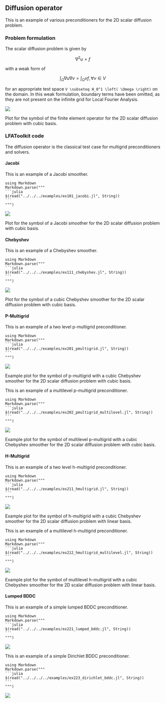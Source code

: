 ## Diffusion operator

This is an example of various preconditioners for the 2D scalar diffusion problem.

### Problem formulation

The scalar diffusion problem is given by

```math
\nabla^2 u = f
```

with a weak form of

```math
\int_\Omega \nabla u \nabla v = \int_\Omega v f, \forall v \in V
```

for an appropriate test space ``V \subseteq H_0^1 \left( \Omega \right)`` on the domain.
In this weak formulation, boundary terms have been omitted, as they are not present on the infinite grid for Local Fourier Analysis.

![](../img/002_diffusion_spectral_radius_3_2d.png)

Plot for the symbol of the finite element operator for the 2D scalar diffusion problem with cubic basis.

### LFAToolkit code

The diffusion operator is the classical test case for multigrid preconditioners and solvers.

#### Jacobi

This is an example of a Jacobi smoother.

````@eval
using Markdown
Markdown.parse("""
```julia
$(read("../../../examples/ex101_jacobi.jl", String))
```
""")
````

![](../img/101_jacobi_spectral_radius_3_2d.png)

Plot for the symbol of a Jacobi smoother for the 2D scalar diffusion problem with cubic basis.

#### Chebyshev

This is an example of a Chebyshev smoother.

````@eval
using Markdown
Markdown.parse("""
```julia
$(read("../../../examples/ex111_chebyshev.jl", String))
```
""")
````

![](../img/111_chebyshev_spectral_radius_3_2d.png)

Plot for the symbol of a cubic Chebyshev smoother for the 2D scalar diffusion problem with cubic basis.

#### P-Multigrid

This is an example of a two level p-multigrid preconditioner.

````@eval
using Markdown
Markdown.parse("""
```julia
$(read("../../../examples/ex201_pmultigrid.jl", String))
```
""")
````

![](../img/201_pmultigrid_spectral_radius_3_to_2_2d.png)

Example plot for the symbol of p-multigrid with a cubic Chebyshev smoother for the 2D scalar diffusion problem with cubic basis.

This is an example of a multilevel p-multigrid preconditioner.

````@eval
using Markdown
Markdown.parse("""
```julia
$(read("../../../examples/ex202_pmultigrid_multilevel.jl", String))
```
""")
````

![](../img/202_pmultigrid_spectral_radius_5_to_3_to_2_2d.png)

Example plot for the symbol of multilevel p-multigrid with a cubic Chebyshev smoother for the 2D scalar diffusion problem with cubic basis.

#### H-Multigrid

This is an example of a two level h-multigrid preconditioner.

````@eval
using Markdown
Markdown.parse("""
```julia
$(read("../../../examples/ex211_hmultigrid.jl", String))
```
""")
````

![](../img/211_hmultigrid_spectral_radius_2_to_1_2d.png)

Example plot for the symbol of h-multigrid with a cubic Chebyshev smoother for the 2D scalar diffusion problem with linear basis.

This is an example of a multilevel h-multigrid preconditioner.

````@eval
using Markdown
Markdown.parse("""
```julia
$(read("../../../examples/ex212_hmultigrid_multilevel.jl", String))
```
""")
````

![](../img/212_hmultigrid_spectral_radius_4_to_2_to_1_2d.png)

Example plot for the symbol of multilevel h-multigrid with a cubic Chebyshev smoother for the 2D scalar diffusion problem with linear basis.

#### Lumped BDDC



This is an example of a simple lumped BDDC preconditioner.

````@eval
using Markdown
Markdown.parse("""
```julia
$(read("../../../examples/ex221_lumped_bddc.jl", String))
```
""")
````
![](../img/221_lumped_bddc_spectral_radius_4_2d.png)

This is an example of a simple Dirichlet BDDC preconditioner.

````@eval
using Markdown
Markdown.parse("""
```julia
$(read("../../../../examples/ex223_dirichlet_bddc.jl", String))
```
""")
````
![](../../img/223_dirichlet_bddc_spectral_radius_4_2d.png)

